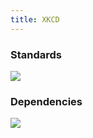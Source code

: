 ```yaml
---
title: XKCD
---
```


### Standards

![](https://imgs.xkcd.com/comics/standards_2x.png)

### Dependencies

![](https://imgs.xkcd.com/comics/dependency_2x.png)
